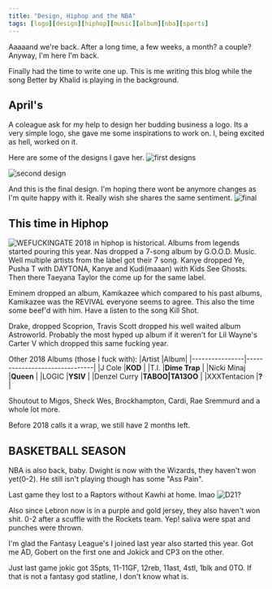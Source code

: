 ```yaml
---
title: "Design, Hiphop and the NBA"
tags: [logo][design][hiphop][music][album][nba][sports] 
---
```


Aaaaand we're back. After a long time, a few weeks, a month? a couple? Anyway, I'm here I'm back. 

Finally had the time to write one up. This is me writing this blog while the song Better by Khalid is playing in the background.

## April's
A coleague ask for my help to design her budding business a logo.
Its a very simple logo, she gave me some inspirations to work on. I, being excited as hell, worked on it.

Here are some of the designs I gave her.
![first designs](https://i.postimg.cc/59g3XJmk/0.png)

![second design](https://i.postimg.cc/L6sVfWC4/0a.png)

And this is the final design. I'm hoping there wont be anymore changes as I'm quite happy with it. Really wish she shares the same sentiment.
![final](https://i.postimg.cc/k4X2Z0tB/april3f.png)
## This time in Hiphop
![WEFUCKINGATE](https://i.postimg.cc/cHQF98ws/album.png)
2018 in hiphop is historical. Albums from legends started pouring this year. 
Nas dropped a 7-song album by G.O.O.D. Music. Well multiple artists from the label got their 7 song.
Kanye dropped Ye, Pusha T with DAYTONA, Kanye and Kudi(maaan) with Kids See Ghosts. Then there Taeyana Taylor the come up for the same label.

Eminem dropped an album, Kamikazee which compared to his past albums, Kamikazee was the REVIVAL everyone seems to agree. This also the time some beef'd with him. Have a listen to the song Kill Shot.

Drake, dropped Scoprion, Travis Scott dropped his well waited album Astroworld. Probably the most hyped up album if it weren't for Lil Wayne's Carter V which dropped this same fucking year. 

Other 2018 Albums (those I fuck with):
|Artist          |Album|
|----------------|-------------------------------|
|J Cole          |**KOD**         |
|T.I.          |**Dime Trap**         |
|Nicki Minaj       |**Queen**         |
|LOGIC          |**YSIV**         |
|Denzel Curry          |**TABOO\|TA13OO**         |
|XXXTentacion       |**?**         |

Shoutout to Migos, Sheck Wes, Brockhampton, Cardi, Rae Sremmurd and a whole lot more. 

Before 2018 calls it a wrap, we still have 2 months left.

## BASKETBALL SEASON
NBA is also back, baby. Dwight is now with the Wizards, they haven't won yet(0-2). He still isn't playing though has some "Ass Pain".

Last game they lost to a Raptors without Kawhi at home. lmao
![D21?](https://i.postimg.cc/qBNsvKzg/dwight-howard-iso-photo-shoot-wizards.jpg)


Also since Lebron now is in a purple and gold jersey, they also haven't won shit. 0-2 after a scuffle with the Rockets team. Yep! saliva were spat and punches were thrown.

I'm glad the Fantasy League's I joined last year also started this year. Got me AD, Gobert on the first one and Jokick and CP3 on the other.

Just last game jokic got 35pts, 11-11GF, 12reb, 11ast, 4stl, 1blk and 0TO. If that is not a fantasy god statline, I don't know what is.
